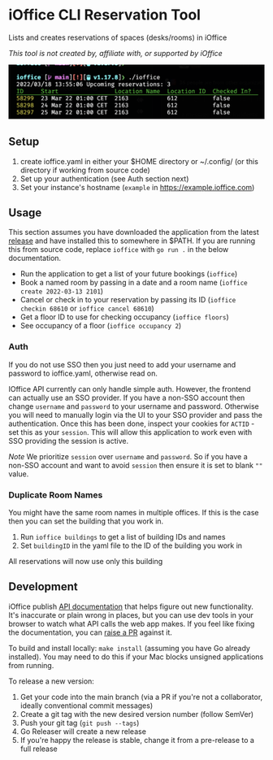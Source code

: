# iOffice CLI Reservation Tool

Lists and creates reservations of spaces (desks/rooms) in iOffice

_This tool is not created by, affiliate with, or supported by iOffice_

![screenshot.png](screenshot.png)


## Setup

1. create ioffice.yaml in either your $HOME directory or ~/.config/ (or this directory if working from source code)
2. Set up your authentication (see Auth section next)
3. Set your instance's hostname (`example` in https://example.ioffice.com)

## Usage

This section assumes you have downloaded the application from the latest [release](https://github.com/alicekaerast/ioffice/releases/latest) and have installed this to somewhere in $PATH. If you are running this from source code, replace `ioffice` with `go run .` in the below documentation.

* Run the application to get a list of your future bookings (`ioffice`)
* Book a named room by passing in a date and a room name (`ioffice create 2022-03-13 2101`)
* Cancel or check in to your reservation by passing its ID (`ioffice checkin 68610` or `ioffice cancel 68610`)
* Get a floor ID to use for checking occupancy (`ioffice floors`)
* See occupancy of a floor (`ioffice occupancy 2`)

### Auth

If you do not use SSO then you just need to add your username and password to ioffice.yaml, otherwise read on.

IOffice API currently can only handle simple auth.  However, the frontend can actually use an SSO provider.
If you have a non-SSO account then change `username` and `password` to your username and password.
Otherwise you will need to manually login via the UI to your SSO provider and pass the authentication.
Once this has been done, inspect your cookies for `ACTID` - set this as your `session`.  This will
allow this application to work even with SSO providing the session is active.

*Note* We prioritize `session` over `username` and `password`.  So if you have a non-SSO account and want to avoid 
`session` then ensure it is set to blank `""` value.

### Duplicate Room Names

You might have the same room names in multiple offices. If this is the case then you can set the building that you work in.

1. Run `ioffice buildings` to get a list of building IDs and names
2. Set `buildingID` in the yaml file to the ID of the building you work in

All reservations will now use only this building

## Development

iOffice publish [API documentation](https://ioffice.github.io/api/) that helps figure out new functionality. It's inaccurate or plain wrong in places, but you can use dev tools in your browser to watch what API calls the web app makes. If you feel like fixing the documentation, you can [raise a PR](https://github.com/iOffice/ioffice.github.io) against it.

To build and install locally: `make install` (assuming you have Go already installed). You may need to do this if your Mac blocks unsigned applications from running.

To release a new version:

1. Get your code into the main branch (via a PR if you're not a collaborator, ideally conventional commit messages)
2. Create a git tag with the new desired version number (follow SemVer)
3. Push your git tag (`git push --tags`)
4. Go Releaser will create a new release
5. If you're happy the release is stable, change it from a pre-release to a full release
